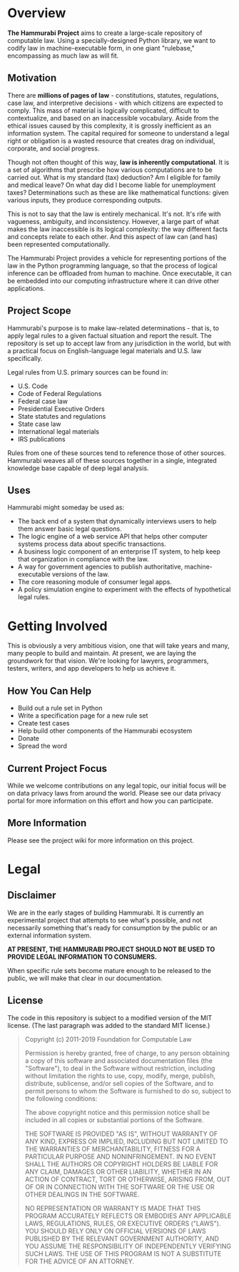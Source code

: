 # Overview

**The Hammurabi Project** aims to create a large-scale repository of computable law. Using a specially-designed Python library, we want to codify law in machine-executable form, in one giant "rulebase," encompassing as much law as will fit.

## Motivation

There are **millions of pages of law** - constitutions, statutes, regulations, case law, and interpretive decisions - with which citizens are expected to comply. This mass of material is logically complicated, difficult to contextualize, and based on an inaccessible vocabulary. Aside from the ethical issues caused by this complexity, it is grossly inefficient as an information system. The capital required for someone to understand a legal right or obligation is a wasted resource that creates drag on individual, corporate, and social progress.

Though not often thought of this way, **law is inherently computational**. It is a set of algorithms that prescribe how various computations are to be carried out. What is my standard (tax) deduction? Am I eligible for family and medical leave? On what day did I become liable for unemployment taxes? Determinations such as these are like mathematical functions: given various inputs, they produce corresponding outputs.  

This is not to say that the law is entirely mechanical. It's not. It's rife with vagueness, ambiguity, and inconsistency.  However, a large part of what makes the law inaccessible is its logical complexity: the way different facts and concepts relate to each other. And this aspect of law can (and has) been represented computationally.

The Hammurabi Project provides a vehicle for representing portions of the law in the Python programming language, so that the process of logical inference can be offloaded from human to machine. Once executable, it can be embedded into our computing infrastructure where it can drive other applications.

## Project Scope

Hammurabi's purpose is to make law-related determinations - that is, to apply legal rules to a given factual situation and report the result. The repository is set up to accept law from any jurisdiction in the world, but with a practical focus on English-language legal materials and U.S. law specifically.

Legal rules from U.S. primary sources can be found in:

* U.S. Code
* Code of Federal Regulations
* Federal case law
* Presidential Executive Orders
* State statutes and regulations
* State case law
* International legal materials
* IRS publications

Rules from one of these sources tend to reference those of other sources.  Hammurabi weaves all of these sources together in a single, integrated knowledge base capable of deep legal analysis.

## Uses

Hammurabi might someday be used as:

* The back end of a system that dynamically interviews users to help them answer basic legal questions.
* The logic engine of a web service API that helps other computer systems process data about specific transactions.
* A business logic component of an enterprise IT system, to help keep that organization in compliance with the law.
* A way for government agencies to publish authoritative, machine-executable versions of the law.
* The core reasoning module of consumer legal apps.
* A policy simulation engine to experiment with the effects of hypothetical legal rules.

# Getting Involved

This is obviously a very ambitious vision, one that will take years and many, many people to build and maintain. At present, we are laying the groundwork for that vision. We're looking for lawyers, programmers, testers, writers, and app developers to help us achieve it.

## How You Can Help

- Build out a rule set in Python
- Write a specification page for a new rule set
- Create test cases 
- Help build other components of the Hammurabi ecosystem
- Donate
- Spread the word 

## Current Project Focus

While we welcome contributions on any legal topic, our initial focus will be on data privacy laws from around the world. Please see our data privacy portal for more information on this effort and how you can participate.

## More Information

Please see the project wiki for more information on this project.

# Legal

## Disclaimer

We are in the early stages of building Hammurabi. It is currently an experimental project that attempts to see what's possible, and not necessarily something that's ready for consumption by the public or an external information system.

**AT PRESENT, THE HAMMURABI PROJECT SHOULD NOT BE USED TO PROVIDE LEGAL INFORMATION TO CONSUMERS.**

When specific rule sets become mature enough to be released to the public, we will make that clear in our documentation.

## License

The code in this repository is subject to a modified version of the MIT license. (The last paragraph was added to the standard MIT license.)

> Copyright (c) 2011-2019 Foundation for Computable Law
> 
> Permission is hereby granted, free of charge, to any person obtaining a copy
of this software and associated documentation files (the "Software"), to deal
in the Software without restriction, including without limitation the rights
to use, copy, modify, merge, publish, distribute, sublicense, and/or sell
copies of the Software, and to permit persons to whom the Software is
furnished to do so, subject to the following conditions:
> 
> The above copyright notice and this permission notice shall be included in all
copies or substantial portions of the Software.
> 
> THE SOFTWARE IS PROVIDED "AS IS", WITHOUT WARRANTY OF ANY KIND, EXPRESS OR
IMPLIED, INCLUDING BUT NOT LIMITED TO THE WARRANTIES OF MERCHANTABILITY,
FITNESS FOR A PARTICULAR PURPOSE AND NONINFRINGEMENT. IN NO EVENT SHALL THE
AUTHORS OR COPYRIGHT HOLDERS BE LIABLE FOR ANY CLAIM, DAMAGES OR OTHER
LIABILITY, WHETHER IN AN ACTION OF CONTRACT, TORT OR OTHERWISE, ARISING FROM,
OUT OF OR IN CONNECTION WITH THE SOFTWARE OR THE USE OR OTHER DEALINGS IN THE
SOFTWARE.
> 
> NO REPRESENTATION OR WARRANTY IS MADE THAT THIS PROGRAM ACCURATELY REFLECTS
OR EMBODIES ANY APPLICABLE LAWS, REGULATIONS, RULES, OR EXECUTIVE ORDERS 
("LAWS"). YOU SHOULD RELY ONLY ON OFFICIAL VERSIONS OF LAWS PUBLISHED BY THE 
RELEVANT GOVERNMENT AUTHORITY, AND YOU ASSUME THE RESPONSIBILITY OF 
INDEPENDENTLY VERIFYING SUCH LAWS. THE USE OF THIS PROGRAM IS NOT A 
SUBSTITUTE FOR THE ADVICE OF AN ATTORNEY.
